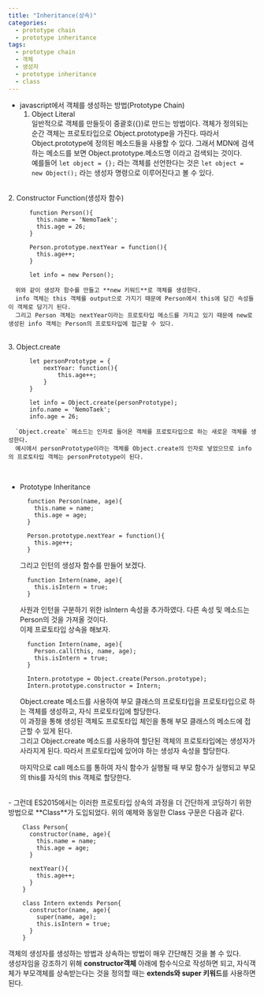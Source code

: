 ```yaml
---
title: "Inheritance(상속)"
categories:
  - prototype chain
  - prototype inheritance
tags:
  - prototype chain
  - 객체
  - 생성자
  - prototype inheritance
  - class
---
```


- javascript에서 객체를 생성하는 방법(Prototype Chain)  
  1. Object Literal  
    일반적으로 객체를 만들듯이 중괄호({})로 만드는 방법이다. 객체가 정의되는 순간 객체는 프로토타입으로 Object.prototype을 가진다. 따라서 Object.prototype에 정의된 메소드들을 사용할 수 있다. 그래서 MDN에 검색하는 메소드를 보면 Object.prototype.메소드명 이라고 검색되는 것이다.  
    예를들어 `let object = {};` 라는 객체를 선언한다는 것은 `let object = new Object();` 라는 생성자 명령으로 이루어진다고 볼 수 있다.  
<br>
  2. Constructor Function(생성자 함수)

		  function Person(){
            this.name = 'NemoTaek';
            this.age = 26;
		  }
		
		  Person.prototype.nextYear = function(){
            this.age++;
		  }
		
		  let info = new Person();
		
      위와 같이 생성자 함수를 만들고 **new 키워드**로 객체를 생성한다.  
      info 객체는 this 객체를 output으로 가지기 때문에 Person에서 this에 담긴 속성들이 객체로 담기기 된다.  
      그리고 Person 객체는 nextYear이라는 프로토타입 메소드를 가지고 있기 때문에 new로 생성된 info 객체는 Person의 프로토타입에 접근할 수 있다.  
<br>
  3. Object.create
  
          let personPrototype = {
              nextYear: function(){
                  this.age++;
              }
          }

          let info = Object.create(personPrototype);
          info.name = 'NemoTaek';
          info.age = 26;
        
      `Object.create` 메소드는 인자로 들어온 객체를 프로토타입으로 하는 새로운 객체를 생성한다.  
      예시에서 personPrototype이라는 객체를 Object.create의 인자로 넣었으므로 info의 프로토타입 객체는 personPrototype이 된다.  
<br>

- Prototype Inheritance  

        function Person(name, age){
          this.name = name;
          this.age = age;
        }

        Person.prototype.nextYear = function(){
          this.age++;
        }

  그리고 인턴의 생성자 함수를 만들어 보겠다.  

        function Intern(name, age){
          this.isIntern = true;
        }

  사원과 인턴을 구분하기 위한 isIntern 속성을 추가하였다. 다른 속성 및 메소드는 Person의 것을 가져올 것이다.  
  이제 프로토타입 상속을 해보자.  

        function Intern(name, age){
          Person.call(this, name, age);
          this.isIntern = true;
        }

        Intern.prototype = Object.create(Person.prototype);
        Intern.prototype.constructor = Intern;

  Object.create 메소드를 사용하여 부모 클래스의 프로토타입을 프로토타입으로 하는 객체를 생성하고, 자식 프로토타입에 할당한다.  
  이 과정을 통해 생성된 객체도 프로토타입 체인을 통해 부모 클래스의 메소드에 접근할 수 있게 된다.  
  그리고 Object.create 메소드를 사용하여 할단된 객체의 프로토타입에는 생성자가 사라지게 된다. 따라서 프로토타입에 있어야 하는 생성자 속성을 할당한다.  

  마지막으로 call 메소드를 통하여 자식 함수가 실행될 때 부모 함수가 실행되고 부모의 this를 자식의 this 객체로 할당한다.  

<br>
- 그런데 ES2015에서는 이러한 프로토타입 상속의 과정을 더 간단하게 코딩하기 위한 방법으로 **Class**가 도입되었다. 위의 예제와 동일한 Class 구문은 다음과 같다.  

        Class Person{
          constructor(name, age){
            this.name = name;
            this.age = age;
          }

          nextYear(){
            this.age++;
          }
        }

        class Intern extends Person{
          constructor(name, age){
            super(name, age);
            this.isIntern = true;
          }
        }

  객체의 생성자를 생성하는 방법과 상속하는 방법이 매우 간단해진 것을 볼 수 있다.  
  생성자임을 강조하기 위해 **constructor객체** 아래에 함수식으로 작성하면 되고, 자식객체가 부모객체를 상속받는다는 것을 정의할 때는 **extends와 super 키워드**를 사용하면 된다.  
